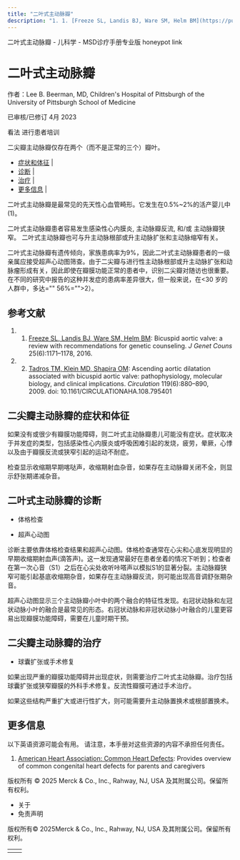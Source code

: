 ```yaml
---
title: "二叶式主动脉瓣"
description: "1. 1. [Freeze SL, Landis BJ, Ware SM, Helm BM](https://pubmed.ncbi.nlm.nih.gov/27550231/): Bicuspid aortic valve: a review with recommendations for genetic counseling. _J Genet Couns_ 25(6):1171–1178, 2016."
---
```


﻿二叶式主动脉瓣 \- 儿科学 \- MSD诊疗手册专业版 honeypot link

# 二叶式主动脉瓣

作者：Lee B. Beerman, MD, Children's Hospital of Pittsburgh of the University of Pittsburgh School of
Medicine

已审核/已修订 4月 2023

看法 进行患者培训

二尖瓣主动脉瓣仅存在两个（而不是正常的三个）瓣叶。

- [症状和体征](#症状和体征_v50702483_zh) \|
- [诊断](#诊断_v50702486_zh) \|
- [治疗](#治疗_v50702492_zh) \|
- [更多信息](#更多信息_v50702498_zh) \|

二叶式主动脉瓣是最常见的先天性心血管畸形。它发生在0.5%~2%的活产婴儿中 (1)。

二叶式主动脉瓣患者容易发生感染性心内膜炎, 主动脉瓣反流, 和/或 主动脉瓣狭窄。 二叶式主动脉瓣也可与升主动脉根部或升主动脉扩张和主动脉缩窄有关。

二叶式主动脉瓣有遗传倾向，家族患病率为9%，因此二叶式主动脉瓣患者的一级亲属应接受超声心动图筛查。由于二尖瓣与进行性主动脉根部或升主动脉扩张和动脉瘤形成有关，因此即使在瓣膜功能正常的患者中，识别二尖瓣对随访也很重要。在不同的研究中报告的这种并发症的患病率差异很大，但一般来说，在<30 岁的人群中，多达="" 56%="">2）。

## 参考文献

1. 1. [Freeze SL, Landis BJ, Ware SM, Helm BM](https://pubmed.ncbi.nlm.nih.gov/27550231/): Bicuspid aortic valve: a review with recommendations for genetic counseling. _J Genet Couns_ 25(6):1171–1178, 2016.

2. 2. [Tadros TM, Klein MD, Shapira OM](https://pubmed.ncbi.nlm.nih.gov/19221231/): Ascending aortic dilatation associated with bicuspid aortic valve: pathophysiology, molecular biology, and clinical implications. _Circulation_ 119(6):880–890, 2009. doi: 10.1161/CIRCULATIONAHA.108.795401


## 二尖瓣主动脉瓣的症状和体征

如果没有或很少有瓣膜功能障碍，则二叶式主动脉瓣患儿可能没有症状。症状取决于并发症的类型，包括感染性心内膜炎或呼吸困难引起的发烧，疲劳，晕厥，心悸以及由于瓣膜反流或狭窄引起的运动不耐症。

检查显示收缩期早期喀哒声，收缩期射血杂音，如果存在主动脉瓣关闭不全，则显示舒张期递减杂音。

## 二叶式主动脉瓣的诊断

- 体格检查

- 超声心动图


诊断主要依靠体格检查结果和超声心动图。体格检查通常在心尖和心底发现明显的早期收缩期射血声(滴答声)。这一发现通常最好在患者坐着的情况下听到；检查者在第一次心音（S1）之后在心尖处收听咔嗒声以模拟S1的显著分裂。主动脉瓣狭窄可能引起基底收缩期杂音，如果存在主动脉瓣反流，则可能出现高音调舒张期杂音。

超声心动图显示三个主动脉瓣小叶中的两个融合的特征性发现。右冠状动脉和左冠状动脉小叶的融合是最常见的形态。右冠状动脉和非冠状动脉小叶融合的儿童更容易出现瓣膜功能障碍，需要在儿童时期干预。

## 二尖瓣主动脉瓣的治疗

- 球囊扩张或手术修复


如果出现严重的瓣膜功能障碍并出现症状，则需要治疗二叶式主动脉瓣。治疗包括球囊扩张或狭窄瓣膜的外科手术修复。反流性瓣膜可通过手术治疗。

如果这些结构严重扩大或进行性扩大，则可能需要升主动脉置换术或根部置换术。

## 更多信息

以下英语资源可能会有用。 请注意，本手册对这些资源的内容不承担任何责任。

1. [American Heart Association: Common Heart Defects](https://www.heart.org/en/health-topics/congenital-heart-defects/about-congenital-heart-defects/common-types-of-heart-defects): Provides overview of common congenital heart defects for parents and caregivers




版权所有 © 2025
Merck & Co., Inc., Rahway, NJ, USA 及其附属公司。保留所有权利。

- 关于
- 免责声明

版权所有© 2025Merck & Co., Inc., Rahway, NJ, USA 及其附属公司。保留所有权利。

|     |     |
| --- | --- |
|  |  |